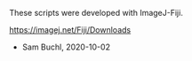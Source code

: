 These scripts were developed with ImageJ-Fiji.

https://imagej.net/Fiji/Downloads

- Sam Buchl, 2020-10-02